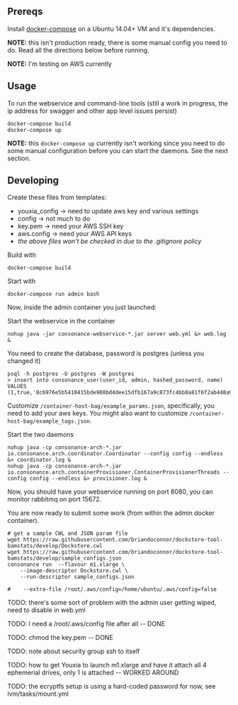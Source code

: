## Prereqs

Install [docker-compose](https://docs.docker.com/compose/install/) on a Ubuntu 14.04+ VM and it's dependencies.

**NOTE:** this isn't production ready, there is some manual config you need to do. Read all the directions below before running.

**NOTE:** I'm testing on AWS currently

## Usage

To run the webservice and command-line tools (still a work in progress, the ip address for swagger and other app level issues persist)

    docker-compose build
    docker-compose up

**NOTE:** this `docker-compose up` currently isn't working since you need to do some manual configuration before you can start the daemons. See the next section.

## Developing

Create these files from templates:

* youxia_config -> need to update aws key and various settings
* config -> not much to do
* key.pem -> need your AWS SSH key
* aws.config -> need your AWS API keys
* *the above files won’t be checked in due to the .gitignore policy*

Build with

    docker-compose build

Start with

    docker-compose run admin bash

Now, inside the admin container you just launched:

Start the webservice in the container

    nohup java -jar consonance-webservice-*.jar server web.yml &> web.log &

You need to create the database, password is postgres (unless you changed it)

    psql -h postgres -U postgres -W postgres
    > insert into consonance_user(user_id, admin, hashed_password, name) VALUES (1,true,'8c6976e5b5410415bde908bd4dee15dfb167a9c873fc4bb8a81f6f2ab448a918','admin@admin.com');

Customize `/container-host-bag/example_params.json`, specifically, you need to add your aws keys.  You might also want to customize `/container-host-bag/example_tags.json`.

Start the two daemons

    nohup java -cp consonance-arch-*.jar io.consonance.arch.coordinator.Coordinator --config config --endless &> coordinator.log &
    nohup java -cp consonance-arch-*.jar io.consonance.arch.containerProvisioner.ContainerProvisionerThreads --config config --endless &> provisioner.log &

Now, you should have your webservice running on port 8080, you can monitor rabbitmq on port 15672.

You are now ready to submit some work (from within the admin docker container).

    # get a sample CWL and JSON param file
    wget https://raw.githubusercontent.com/briandoconnor/dockstore-tool-bamstats/develop/Dockstore.cwl
    wget https://raw.githubusercontent.com/briandoconnor/dockstore-tool-bamstats/develop/sample_configs.json
    consonance run  --flavour m1.xlarge \
        --image-descriptor Dockstore.cwl \
        --run-descriptor sample_configs.json

    #    --extra-file /root/.aws/config=/home/ubuntu/.aws/config=false


TODO: there's some sort of problem with the admin user getting wiped, need to disable in web.yml

TODO: I need a /root/.aws/config file after all -- DONE

TODO: chmod the key.pem -- DONE

TODO: note about security group ssh to itself

TODO: how to get Youxia to launch m1.xlarge and have it attach all 4 ephemerial drives, only 1 is attached -- WORKED AROUND

TODO: the ecryptfs setup is using a hard-coded password for now, see lvm/tasks/mount.yml
